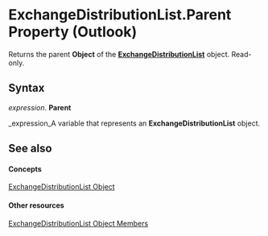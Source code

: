 
# ExchangeDistributionList.Parent Property (Outlook)

Returns the parent  **Object** of the **[ExchangeDistributionList](2830dfba-6c0a-a81f-6b98-92ac2aafb59d.md)** object. Read-only.


## Syntax

 _expression_. **Parent**

 _expression_A variable that represents an  **ExchangeDistributionList** object.


## See also


#### Concepts


 [ExchangeDistributionList Object](2830dfba-6c0a-a81f-6b98-92ac2aafb59d.md)
#### Other resources


 [ExchangeDistributionList Object Members](89105487-3e5b-ee8b-02e0-33ad42bd2fbe.md)
